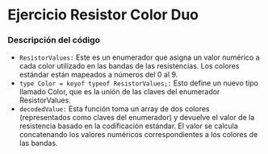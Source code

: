 # Ejercicio Resistor Color Duo

### Descripción del código

- `ResistorValues:` Este es un enumerador que asigna un valor numérico a cada color utilizado en las bandas de las resistencias. Los colores estándar están mapeados a números del 0 al 9.
- `type Color = keyof typeof ResistorValues;:` Esto define un nuevo tipo llamado Color, que es la unión de las claves del enumerador ResistorValues.
- `decodedValue:` Esta función toma un array de dos colores (representados como claves del enumerador) y devuelve el valor de la resistencia basado en la codificación estándar. El valor se calcula concatenando los valores numéricos correspondientes a los colores de las bandas.